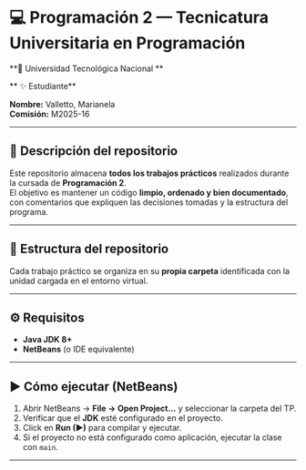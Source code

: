 # 💻 Programación 2 — Tecnicatura Universitaria en Programación  
**📍 Universidad Tecnológica Nacional **

** ✨ Estudiante**

**Nombre:** Valletto, Marianela  
**Comisión:** M2025-16

---

## 📂 Descripción del repositorio
Este repositorio almacena **todos los trabajos prácticos** realizados durante la cursada de **Programación 2**.  
El objetivo es mantener un código **limpio, ordenado y bien documentado**, con comentarios que expliquen las decisiones tomadas y la estructura del programa.

---

## 🧭 Estructura del repositorio
Cada trabajo práctico se organiza en su **propia carpeta** identificada con la unidad cargada en el entorno virtual. 

---

## ⚙️ Requisitos
- **Java JDK 8+**
- **NetBeans** (o IDE equivalente)

---

## ▶️ Cómo ejecutar (NetBeans)
1. Abrir NetBeans → **File → Open Project…** y seleccionar la carpeta del TP.  
2. Verificar que el **JDK** esté configurado en el proyecto.  
3. Click en **Run (▶)** para compilar y ejecutar.  
4. Si el proyecto no está configurado como aplicación, ejecutar la clase con `main`.

---
